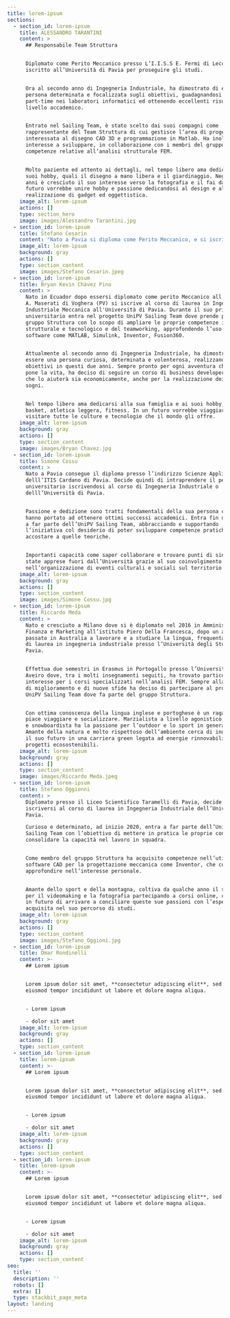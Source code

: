 ```yaml
---
title: lorem-ipsum
sections:
  - section_id: lorem-ipsum
    title: ALESSANDRO TARANTINI
    content: >
      ## Responsabile Team Struttura


      Diplomato come Perito Meccanico presso L’I.I.S.S E. Fermi di Lecce, si è
      iscritto all’Università di Pavia per proseguire gli studi.


      Ora al secondo anno di Ingegneria Industriale, ha dimostrato di essere una
      persona determinata e focalizzata sugli obiettivi, guadagnandosi un
      part-time nei laboratori informatici ed ottenendo eccellenti risultati a
      livello accademico.


      Entrato nel Sailing Team, è stato scelto dai suoi compagni come
      rappresentante del Team Struttura di cui gestisce l’area di progetto
      interessata al disegno CAD 3D e programmazione in Matlab. Ha inoltre
      interesse a sviluppare, in collaborazione con i membri del gruppo, le
      competenze relative all’analisi strutturale FEM.


      Molto paziente ed attento ai dettagli, nel tempo libero ama dedicarsi ai
      suoi hobby, quali il disegno a mano libera e il giardinaggio. Negli ultimi
      anni è cresciuto il suo interesse verso la fotografia e il fai da te e in
      futuro vorrebbe unire hobby e passione dedicandosi al design e alla
      realizzazione di gadget ed oggettistica.
    image_alt: lorem-ipsum
    actions: []
    type: section_hero
    image: images/Alessandro Tarantini.jpg
  - section_id: lorem-ipsum
    title: Stefano Cesarin
    content: "Nato a Pavia si diploma come Perito Meccanico, e si iscrive all'Università di Pavia per continuare gli studi in ambito tecnico.\nAttualmente è al terzo anno di Ingegneria Industriale Meccanica e prossimo alla laurea. Entra a far parte dell’UniPV Sailing Team fin dalla\nnascita del progetto. Come membro \_\_\_ del team Struttura ha studiato la cinematica del meccanismo di controllo del volo, per poi occuparsi degli organi di collegamento della deriva, studio che sarà parte integrante della sua tesi di laurea.\n\nRagazzo motivato e ambizioso con tanta voglia di mettersi in gioco, nel tempo libero si dedica allo sport e all’organizzazione di eventi socio-culturali per i giovani di Pavia, ottenendo anche in questi ambiti ottimi risultati e grosse soddisfazioni. Ha svolto un corso di formazione da animatore, ruolo che ha praticato in oratori e campi estivi per ragazzi delle scuole medie.\n"
    image_alt: lorem-ipsum
    background: gray
    actions: []
    type: section_content
    image: images/Stefano Cesarin.jpeg
  - section_id: lorem-ipsum
    title: Bryan Kevin Chàvez Pino
    content: >
      Nato in Ecuador dopo essersi diplomato come perito Meccanico all'istituto
      A. Maserati di Voghera (PV) si iscrive al corso di laurea in Ingegneria
      Industriale Meccanica all'Università di Pavia. Durante il suo primo anno
      universitario entra nel progetto UniPV Sailing Team dove prende parte al
      gruppo Struttura con lo scopo di ampliare le proprie competenze in ambito
      strutturale e tecnologico e del teamworking, approfondendo l’uso di
      software come MATLAB, Simulink, Inventor, Fusion360.


      Attualmente al secondo anno di Ingegneria Industriale, ha dimostrato di
      essere una persona curiosa, determinata e volenterosa, realizzando i suoi
      obiettivi in questi due anni. Sempre pronto per ogni avventura che gli
      pone la vita, ha deciso di seguire un corso di business developer online
      che lo aiuterà sia economicamente, anche per la realizzazione dei propri
      sogni. 


      Nel tempo libero ama dedicarsi alla sua famiglia e ai suoi hobby, come il
      basket, atletica leggera, fitness. In un futuro vorrebbe viaggiare e
      visitare tutte le culture e tecnologie che il mondo gli offre.
    image_alt: lorem-ipsum
    background: gray
    actions: []
    type: section_content
    image: images/Bryan Chavez.jpg
  - section_id: lorem-ipsum
    title: Simone Cossu
    content: >
      Nato a Pavia consegue il diploma presso l’indirizzo Scienze Applicate
      delll’ITIS Cardano di Pavia. Decide quindi di intraprendere il percorso
      universitario iscrivendosi al corso di Ingegneria Industriale o
      delll’Università di Pavia.


      Passione e dedizione sono tratti fondamentali della sua persona che lo
      hanno portato ad ottenere ottimi successi accademici. Entra fin da subito
      a far parte dell’UniPV Sailing Team, abbracciando e supportando
      l’iniziativa col desiderio di poter sviluppare competenze pratiche da
      accostare a quelle teoriche.


      Importanti capacità come saper collaborare e trovare punti di sintesi sono
      state apprese fuori dall’Università grazie al suo coinvolgimento
      nell’organizzazione di eventi culturali e sociali sul territorio pavese.
    image_alt: lorem-ipsum
    background: gray
    actions: []
    type: section_content
    image: images/Simone Cossu.jpg
  - section_id: lorem-ipsum
    title: Riccardo Meda
    content: >
      Nato e cresciuto a Milano dove si è diplomato nel 2016 in Amministrazione
      Finanza e Marketing all’istituto Piero Della Francesca, dopo un anno
      passato in Australia a lavorare e a studiare la lingua, frequenta il corso
      di laurea in ingegneria industriale presso l’Università degli Studi di
      Pavia.


      Effettua due semestri in Erasmus in Portogallo presso l’Università di
      Aveiro dove, tra i molti insegnamenti seguiti, ha trovato particolare
      interesse per i corsi specializzati nell’analisi FEM. Sempre alla ricerca
      di miglioramento e di nuove sfide ha deciso di partecipare al progetto
      UniPV Sailing Team dove fa parte del gruppo Struttura.


      Con ottima conoscenza della lingua inglese e portoghese è un ragazzo a cui
      piace viaggiare e socializzare. Marzialista a livello agonistico, surfista
      e snowboardista ha la passione per l’outdoor e lo sport in generale.
      Amante della natura e molto rispettoso dell’ambiente cerca di indirizzare
      il suo futuro in una carriera green legata ad energie rinnovabili e a
      progetti ecosostenibili.
    image_alt: lorem-ipsum
    background: gray
    actions: []
    type: section_content
    image: images/Riccardo Meda.jpeg
  - section_id: lorem-ipsum
    title: Stefano Oggionni
    content: >
      Diplomato presso il Liceo Scientifico Taramelli di Pavia, decide di
      iscriversi al corso di laurea in Ingegneria Industriale dell’Università di
      Pavia.

      Curioso e determinato, ad inizio 2020, entra a far parte dell’UniPV
      Sailing Team con l’obiettivo di mettere in pratica le proprie conoscenze e
      consolidare la capacità nel lavoro in squadra. 


      Come membro del gruppo Struttura ha acquisito competenze nell’utilizzo di
      software CAD per la progettazione meccanica come Inventor, che continua ad
      approfondire nell’interesse personale.


      Amante dello sport e della montagna, coltiva da qualche anno il suo hobby
      per il videomaking e la fotografia partecipando a corsi online, con l’idea
      in futuro di arrivare a conciliare queste sue passioni con l’esperienza
      acquisita nel suo percorso di studi.
    image_alt: lorem-ipsum
    background: gray
    actions: []
    type: section_content
    image: images/Stefano_Oggioni.jpg
  - section_id: lorem-ipsum
    title: Omar Rondinelli
    content: >-
      ## Lorem ipsum


      Lorem ipsum dolor sit amet, **consectetur adipiscing elit**, sed do
      eiusmod tempor incididunt ut labore et dolore magna aliqua.


      - Lorem ipsum

      - dolor sit amet
    image_alt: lorem-ipsum
    background: gray
    actions: []
    type: section_content
  - section_id: lorem-ipsum
    title: lorem-ipsum
    content: >-
      ## Lorem ipsum


      Lorem ipsum dolor sit amet, **consectetur adipiscing elit**, sed do
      eiusmod tempor incididunt ut labore et dolore magna aliqua.


      - Lorem ipsum

      - dolor sit amet
    image_alt: lorem-ipsum
    background: gray
    actions: []
    type: section_content
  - section_id: lorem-ipsum
    title: lorem-ipsum
    content: >-
      ## Lorem ipsum


      Lorem ipsum dolor sit amet, **consectetur adipiscing elit**, sed do
      eiusmod tempor incididunt ut labore et dolore magna aliqua.


      - Lorem ipsum

      - dolor sit amet
    image_alt: lorem-ipsum
    background: gray
    actions: []
    type: section_content
seo:
  title: ''
  description: ''
  robots: []
  extra: []
  type: stackbit_page_meta
layout: landing
---
```

